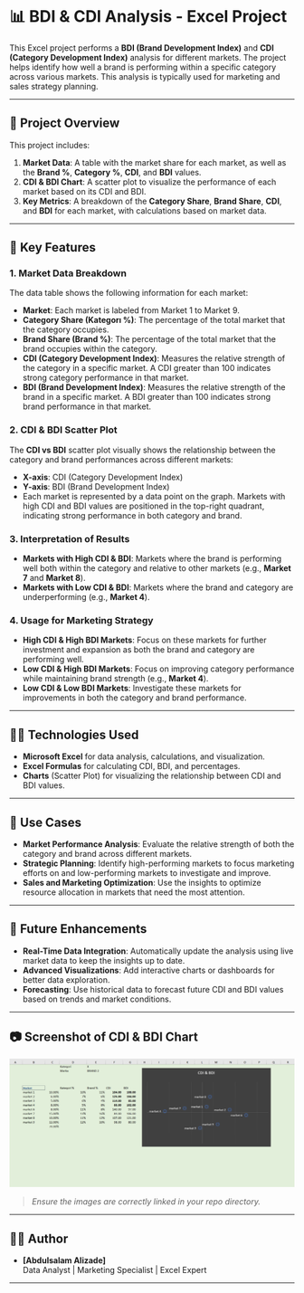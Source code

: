 # 📊 BDI & CDI Analysis - Excel Project

This Excel project performs a **BDI (Brand Development Index)** and **CDI (Category Development Index)** analysis for different markets. The project helps identify how well a brand is performing within a specific category across various markets. This analysis is typically used for marketing and sales strategy planning.

---

## 📁 Project Overview

This project includes:

1. **Market Data**: A table with the market share for each market, as well as the **Brand %**, **Category %**, **CDI**, and **BDI** values.
2. **CDI & BDI Chart**: A scatter plot to visualize the performance of each market based on its CDI and BDI.
3. **Key Metrics**: A breakdown of the **Category Share**, **Brand Share**, **CDI**, and **BDI** for each market, with calculations based on market data.

---

## 🔑 Key Features

### 1. **Market Data Breakdown**
The data table shows the following information for each market:

- **Market**: Each market is labeled from Market 1 to Market 9.
- **Category Share (Kategorı %)**: The percentage of the total market that the category occupies.
- **Brand Share (Brand %)**: The percentage of the total market that the brand occupies within the category.
- **CDI (Category Development Index)**: Measures the relative strength of the category in a specific market. A CDI greater than 100 indicates strong category performance in that market.
- **BDI (Brand Development Index)**: Measures the relative strength of the brand in a specific market. A BDI greater than 100 indicates strong brand performance in that market.

### 2. **CDI & BDI Scatter Plot**
The **CDI vs BDI** scatter plot visually shows the relationship between the category and brand performances across different markets:
- **X-axis**: CDI (Category Development Index)
- **Y-axis**: BDI (Brand Development Index)
- Each market is represented by a data point on the graph. Markets with high CDI and BDI values are positioned in the top-right quadrant, indicating strong performance in both category and brand.

### 3. **Interpretation of Results**
- **Markets with High CDI & BDI**: Markets where the brand is performing well both within the category and relative to other markets (e.g., **Market 7** and **Market 8**).
- **Markets with Low CDI & BDI**: Markets where the brand and category are underperforming (e.g., **Market 4**).

### 4. **Usage for Marketing Strategy**
- **High CDI & High BDI Markets**: Focus on these markets for further investment and expansion as both the brand and category are performing well.
- **Low CDI & High BDI Markets**: Focus on improving category performance while maintaining brand strength (e.g., **Market 4**).
- **Low CDI & Low BDI Markets**: Investigate these markets for improvements in both the category and brand performance.

---

## 🧑‍💻 Technologies Used

- **Microsoft Excel** for data analysis, calculations, and visualization.
- **Excel Formulas** for calculating CDI, BDI, and percentages.
- **Charts** (Scatter Plot) for visualizing the relationship between CDI and BDI values.

---

## 🚀 Use Cases

- **Market Performance Analysis**: Evaluate the relative strength of both the category and brand across different markets.
- **Strategic Planning**: Identify high-performing markets to focus marketing efforts on and low-performing markets to investigate and improve.
- **Sales and Marketing Optimization**: Use the insights to optimize resource allocation in markets that need the most attention.

---

## 🧠 Future Enhancements

- **Real-Time Data Integration**: Automatically update the analysis using live market data to keep the insights up to date.
- **Advanced Visualizations**: Add interactive charts or dashboards for better data exploration.
- **Forecasting**: Use historical data to forecast future CDI and BDI values based on trends and market conditions.

---

## 📷 Screenshot of CDI & BDI Chart

![CDI & BDI Chart](./BDI&CDI_Report.SS.png)

> *Ensure the images are correctly linked in your repo directory.*

---

## 🧑‍💼 Author

- **[Abdulsalam Alizade]**  
Data Analyst | Marketing Specialist | Excel Expert

---

